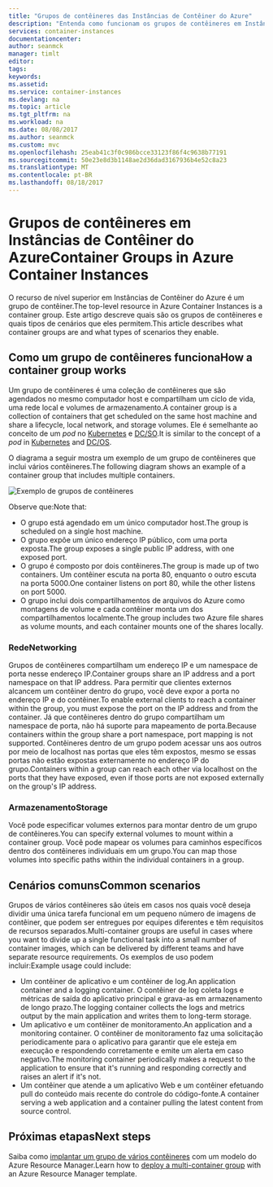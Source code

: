```yaml
---
title: "Grupos de contêineres das Instâncias de Contêiner do Azure"
description: "Entenda como funcionam os grupos de contêineres em Instâncias de Contêiner do Azure"
services: container-instances
documentationcenter: 
author: seanmck
manager: timlt
editor: 
tags: 
keywords: 
ms.assetid: 
ms.service: container-instances
ms.devlang: na
ms.topic: article
ms.tgt_pltfrm: na
ms.workload: na
ms.date: 08/08/2017
ms.author: seanmck
ms.custom: mvc
ms.openlocfilehash: 25eab41c3f0c986bcce33123f86f4c9638b77191
ms.sourcegitcommit: 50e23e8d3b1148ae2d36dad3167936b4e52c8a23
ms.translationtype: MT
ms.contentlocale: pt-BR
ms.lasthandoff: 08/18/2017
---
```

# <a name="container-groups-in-azure-container-instances"></a><span data-ttu-id="396f6-103">Grupos de contêineres em Instâncias de Contêiner do Azure</span><span class="sxs-lookup"><span data-stu-id="396f6-103">Container Groups in Azure Container Instances</span></span>

<span data-ttu-id="396f6-104">O recurso de nível superior em Instâncias de Contêiner do Azure é um grupo de contêiner.</span><span class="sxs-lookup"><span data-stu-id="396f6-104">The top-level resource in Azure Container Instances is a container group.</span></span> <span data-ttu-id="396f6-105">Este artigo descreve quais são os grupos de contêineres e quais tipos de cenários que eles permitem.</span><span class="sxs-lookup"><span data-stu-id="396f6-105">This article describes what container groups are and what types of scenarios they enable.</span></span>

## <a name="how-a-container-group-works"></a><span data-ttu-id="396f6-106">Como um grupo de contêineres funciona</span><span class="sxs-lookup"><span data-stu-id="396f6-106">How a container group works</span></span>

<span data-ttu-id="396f6-107">Um grupo de contêineres é uma coleção de contêineres que são agendados no mesmo computador host e compartilham um ciclo de vida, uma rede local e volumes de armazenamento.</span><span class="sxs-lookup"><span data-stu-id="396f6-107">A container group is a collection of containers that get scheduled on the same host machine and share a lifecycle, local network, and storage volumes.</span></span> <span data-ttu-id="396f6-108">Ele é semelhante ao conceito de um *pod* no [Kubernetes](https://kubernetes.io/docs/concepts/workloads/pods/pod/) e [DC/SO](https://dcos.io/docs/1.9/deploying-services/pods/).</span><span class="sxs-lookup"><span data-stu-id="396f6-108">It is similar to the concept of a *pod* in [Kubernetes](https://kubernetes.io/docs/concepts/workloads/pods/pod/) and [DC/OS](https://dcos.io/docs/1.9/deploying-services/pods/).</span></span>

<span data-ttu-id="396f6-109">O diagrama a seguir mostra um exemplo de um grupo de contêineres que inclui vários contêineres.</span><span class="sxs-lookup"><span data-stu-id="396f6-109">The following diagram shows an example of a container group that includes multiple containers.</span></span>

![Exemplo de grupos de contêineres][container-groups-example]

<span data-ttu-id="396f6-111">Observe que:</span><span class="sxs-lookup"><span data-stu-id="396f6-111">Note that:</span></span>

- <span data-ttu-id="396f6-112">O grupo está agendado em um único computador host.</span><span class="sxs-lookup"><span data-stu-id="396f6-112">The group is scheduled on a single host machine.</span></span>
- <span data-ttu-id="396f6-113">O grupo expõe um único endereço IP público, com uma porta exposta.</span><span class="sxs-lookup"><span data-stu-id="396f6-113">The group exposes a single public IP address, with one exposed port.</span></span>
- <span data-ttu-id="396f6-114">O grupo é composto por dois contêineres.</span><span class="sxs-lookup"><span data-stu-id="396f6-114">The group is made up of two containers.</span></span> <span data-ttu-id="396f6-115">Um contêiner escuta na porta 80, enquanto o outro escuta na porta 5000.</span><span class="sxs-lookup"><span data-stu-id="396f6-115">One container listens on port 80, while the other listens on port 5000.</span></span>
- <span data-ttu-id="396f6-116">O grupo inclui dois compartilhamentos de arquivos do Azure como montagens de volume e cada contêiner monta um dos compartilhamentos localmente.</span><span class="sxs-lookup"><span data-stu-id="396f6-116">The group includes two Azure file shares as volume mounts, and each container mounts one of the shares locally.</span></span>

### <a name="networking"></a><span data-ttu-id="396f6-117">Rede</span><span class="sxs-lookup"><span data-stu-id="396f6-117">Networking</span></span>

<span data-ttu-id="396f6-118">Grupos de contêineres compartilham um endereço IP e um namespace de porta nesse endereço IP.</span><span class="sxs-lookup"><span data-stu-id="396f6-118">Container groups share an IP address and a port namespace on that IP address.</span></span> <span data-ttu-id="396f6-119">Para permitir que clientes externos alcancem um contêiner dentro do grupo, você deve expor a porta no endereço IP e do contêiner.</span><span class="sxs-lookup"><span data-stu-id="396f6-119">To enable external clients to reach a container within the group, you must expose the port on the IP address and from the container.</span></span> <span data-ttu-id="396f6-120">Já que contêineres dentro do grupo compartilham um namespace de porta, não há suporte para mapeamento de porta.</span><span class="sxs-lookup"><span data-stu-id="396f6-120">Because containers within the group share a port namespace, port mapping is not supported.</span></span> <span data-ttu-id="396f6-121">Contêineres dentro de um grupo podem acessar uns aos outros por meio de localhost nas portas que eles têm expostos, mesmo se essas portas não estão expostas externamente no endereço IP do grupo.</span><span class="sxs-lookup"><span data-stu-id="396f6-121">Containers within a group can reach each other via localhost on the ports that they have exposed, even if those ports are not exposed externally on the group's IP address.</span></span>

### <a name="storage"></a><span data-ttu-id="396f6-122">Armazenamento</span><span class="sxs-lookup"><span data-stu-id="396f6-122">Storage</span></span>

<span data-ttu-id="396f6-123">Você pode especificar volumes externos para montar dentro de um grupo de contêineres.</span><span class="sxs-lookup"><span data-stu-id="396f6-123">You can specify external volumes to mount within a container group.</span></span> <span data-ttu-id="396f6-124">Você pode mapear os volumes para caminhos específicos dentro dos contêineres individuais em um grupo.</span><span class="sxs-lookup"><span data-stu-id="396f6-124">You can map those volumes into specific paths within the individual containers in a group.</span></span>

## <a name="common-scenarios"></a><span data-ttu-id="396f6-125">Cenários comuns</span><span class="sxs-lookup"><span data-stu-id="396f6-125">Common scenarios</span></span>

<span data-ttu-id="396f6-126">Grupos de vários contêineres são úteis em casos nos quais você deseja dividir uma única tarefa funcional em um pequeno número de imagens de contêiner, que podem ser entregues por equipes diferentes e têm requisitos de recursos separados.</span><span class="sxs-lookup"><span data-stu-id="396f6-126">Multi-container groups are useful in cases where you want to divide up a single functional task into a small number of container images, which can be delivered by different teams and have separate resource requirements.</span></span> <span data-ttu-id="396f6-127">Os exemplos de uso podem incluir:</span><span class="sxs-lookup"><span data-stu-id="396f6-127">Example usage could include:</span></span>

- <span data-ttu-id="396f6-128">Um contêiner de aplicativo e um contêiner de log.</span><span class="sxs-lookup"><span data-stu-id="396f6-128">An application container and a logging container.</span></span> <span data-ttu-id="396f6-129">O contêiner de log coleta logs e métricas de saída do aplicativo principal e grava-as em armazenamento de longo prazo.</span><span class="sxs-lookup"><span data-stu-id="396f6-129">The logging container collects the logs and metrics output by the main application and writes them to long-term storage.</span></span>
- <span data-ttu-id="396f6-130">Um aplicativo e um contêiner de monitoramento.</span><span class="sxs-lookup"><span data-stu-id="396f6-130">An application and a monitoring container.</span></span> <span data-ttu-id="396f6-131">O contêiner de monitoramento faz uma solicitação periodicamente para o aplicativo para garantir que ele esteja em execução e respondendo corretamente e emite um alerta em caso negativo.</span><span class="sxs-lookup"><span data-stu-id="396f6-131">The monitoring container periodically makes a request to the application to ensure that it's running and responding correctly and raises an alert if it's not.</span></span>
- <span data-ttu-id="396f6-132">Um contêiner que atende a um aplicativo Web e um contêiner efetuando pull do conteúdo mais recente do controle do código-fonte.</span><span class="sxs-lookup"><span data-stu-id="396f6-132">A container serving a web application and a container pulling the latest content from source control.</span></span>

## <a name="next-steps"></a><span data-ttu-id="396f6-133">Próximas etapas</span><span class="sxs-lookup"><span data-stu-id="396f6-133">Next steps</span></span>

<span data-ttu-id="396f6-134">Saiba como [implantar um grupo de vários contêineres](container-instances-multi-container-group.md) com um modelo do Azure Resource Manager.</span><span class="sxs-lookup"><span data-stu-id="396f6-134">Learn how to [deploy a multi-container group](container-instances-multi-container-group.md) with an Azure Resource Manager template.</span></span>

<!-- IMAGES -->

[container-groups-example]: ./media/container-instances-container-groups/container-groups-example.png